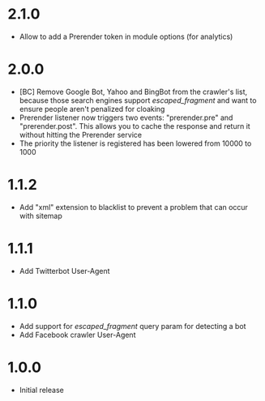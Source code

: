 # 2.1.0

* Allow to add a Prerender token in module options (for analytics)

# 2.0.0

* [BC] Remove Google Bot, Yahoo and BingBot from the crawler's list, because those search engines
support _escaped_fragment_ and want to ensure people aren't penalized for cloaking
* Prerender listener now triggers two events: "prerender.pre" and "prerender.post". This allows you to
cache the response and return it without hitting the Prerender service
* The priority the listener is registered has been lowered from 10000 to 1000

# 1.1.2

* Add "xml" extension to blacklist to prevent a problem that can occur with sitemap

# 1.1.1

* Add Twitterbot User-Agent

# 1.1.0

* Add support for _escaped_fragment_ query param for detecting a bot
* Add Facebook crawler User-Agent

# 1.0.0

* Initial release
